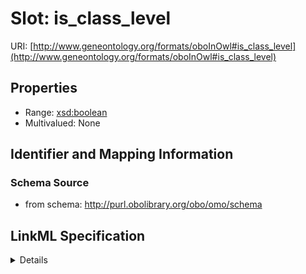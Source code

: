 # Slot: is_class_level

URI: [http://www.geneontology.org/formats/oboInOwl#is_class_level](http://www.geneontology.org/formats/oboInOwl#is_class_level)



<!-- no inheritance hierarchy -->




## Properties

* Range: [xsd:boolean](http://www.w3.org/2001/XMLSchema#boolean)
* Multivalued: None







## Identifier and Mapping Information







### Schema Source


* from schema: http://purl.obolibrary.org/obo/omo/schema




## LinkML Specification

<details>
```yaml
name: is_class_level
deprecated: deprecated oboInOwl property
from_schema: http://purl.obolibrary.org/obo/omo/schema
rank: 1000
slot_uri: oio:is_class_level
alias: is_class_level
domain_of:
- Property
range: boolean

```
</details>